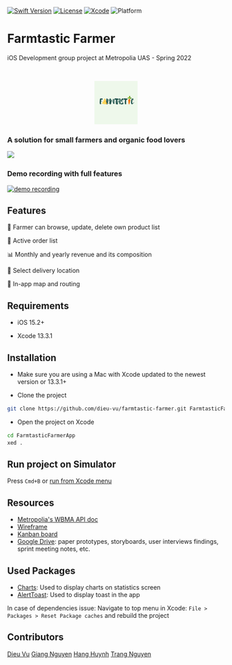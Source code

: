 [![Swift Version][swift-image]][swift-url]
[![License][license-image]][license-url]
[![Xcode][xcode-image]](https://developer.apple.com/documentation/xcode-release-notes/xcode-13_3_1-release-notes)
![Platform](https://img.shields.io/badge/ios-15.4-lightgray.svg)

# Farmtastic Farmer

iOS Development group project at Metropolia UAS - Spring 2022

<br  />

<p  align="center">

<img  src="FarmtasticFarmer/Assets.xcassets/placeholder.imageset/placeholder.png"  alt="Logo"  width="100"  height="100">

</a>

<p  align="center">

### A solution for small farmers and organic food lovers

</p>

</p>

<p  align="row">

<img  src= "FarmtasticFarmer/demo/Demo gif.gif"  width="300"  >

</p>

<p>

### Demo recording with full features

<p>

 [
  ![demo recording](http://img.youtube.com/vi/fS2B3cMipnM/0.jpg)](https://youtu.be/fS2B3cMipnM)
  
</p>

## Features

🍖 Farmer can browse, update, delete own product list

🥦 Active order list

📊 Monthly and yearly revenue and its composition

🥕 Select delivery location

🌽 In-app map and routing

## Requirements

- iOS 15.2+

- Xcode 13.3.1

## Installation

- Make sure you are using a Mac with Xcode updated to the newest version or 13.3.1+

- Clone the project

```zsh
git clone https://github.com/dieu-vu/farmtastic-farmer.git FarmtasticFarmerApp

```

- Open the project on Xcode

```zsh
cd FarmtasticFarmerApp
xed .
```

## Run project on Simulator

Press `Cmd+B` or [run from Xcode menu](https://developer.apple.com/documentation/xcode/running-your-app-in-the-simulator-or-on-a-device)

## Resources

- [Metropolia's WBMA API doc](https://media.mw.metropolia.fi/wbma/docs/)
- [Wireframe](https://www.figma.com/file/lCpZyRcrzvuiIQ6xbi6LKS/Farmtastic?node-id=0%3A1)
- [Kanban board](https://miro.com/app/board/uXjVODnLEX8=/?share_link_id=523297843888)
- [Google Drive](https://drive.google.com/drive/folders/1a3XQqAnz3He3FRIf2Q2VWADE-m5gd8-_?usp=sharing): paper prototypes, storyboards, user interviews findings, sprint meeting notes, etc.

## Used Packages
- [Charts](https://github.com/danielgindi/Charts): Used to display charts on statistics screen
- [AlertToast](https://github.com/elai950/AlertToast): Used to display toast in the app

In case of dependencies issue: Navigate to top menu in Xcode: `File > Packages > Reset Package caches` and rebuild the project

## Contributors

[Dieu Vu](https://github.com/dieu-vu)
[Giang Nguyen](https://github.com/GiangNguyen1207)
[Hang Huynh](https://github.com/HangHuynh19)
[Trang Nguyen](https://github.com/maitrang85)

[swift-image]: https://img.shields.io/badge/swift-5.0-orange.svg
[xcode-image]: https://img.shields.io/badge/xcode-13.3.1-green.svg
[swift-url]: https://swift.org/
[license-image]: https://img.shields.io/badge/License-MIT-blue.svg
[license-url]: LICENSE
